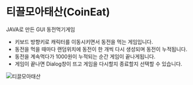 # 티끌모아태산(CoinEat)
JAVA로 만든 GUI 동전먹기게임
* 키보드 방향키로 캐릭터를 이동시키면서 동전을 먹는 게임입니다.
* 동전을 먹을 때마다 랜덤위치에 동전이 한 개씩 다시 생성되며 동전이 누적됩니다.
* 동전을 계속먹다가 1000원이 누적되는 순간 게임이 끝나게됩니다.
* 게임이 끝나면 Dialog창이 뜨고 게임을 다시할지 종료할지 선택할 수 있습니다.


![티끌모아태산](https://user-images.githubusercontent.com/67379144/152349247-61d76525-7a16-4ca5-8cc4-b17c190e93ee.gif)
